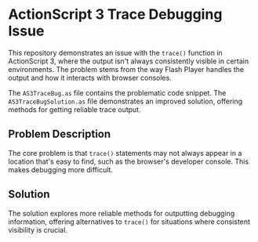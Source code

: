 # ActionScript 3 Trace Debugging Issue

This repository demonstrates an issue with the `trace()` function in ActionScript 3, where the output isn't always consistently visible in certain environments.  The problem stems from the way Flash Player handles the output and how it interacts with browser consoles.

The `AS3TraceBug.as` file contains the problematic code snippet.  The `AS3TraceBugSolution.as` file demonstrates an improved solution, offering methods for getting reliable trace output.

## Problem Description

The core problem is that `trace()` statements may not always appear in a location that's easy to find, such as the browser's developer console.  This makes debugging more difficult.

## Solution

The solution explores more reliable methods for outputting debugging information, offering alternatives to `trace()` for situations where consistent visibility is crucial.